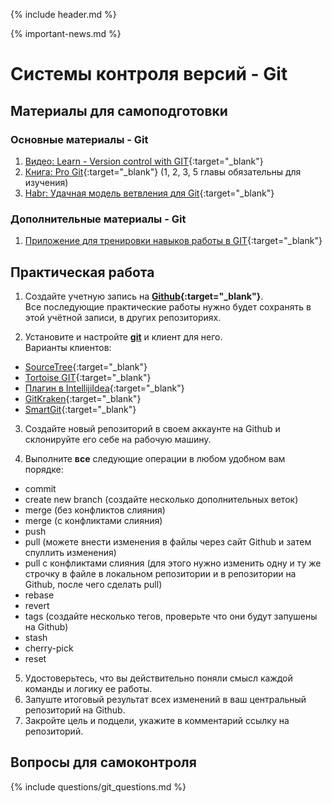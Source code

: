 {% include header.md %}

{% important-news.md %}

Системы контроля версий - Git
=====

Материалы для самоподготовки
---------------------
### Основные материалы - Git
1. [Видео: Learn - Version control with GIT](https://learn.by/courses/course-v1:EPAM+VCG+ext1/about){:target="_blank"}
1. [Книга: Pro Git](https://git-scm.com/book/ru/v2){:target="_blank"} (1, 2, 3, 5 главы обязательны для изучения)
1. [Habr: Удачная модель ветвления для Git](https://habr.com/ru/post/106912/){:target="_blank"}

### Дополнительные материалы - Git
1. [Приложение для тренировки навыков работы в GIT](https://learngitbranching.js.org/){:target="_blank"}

Практическая работа
---------------------
1. Создайте учетную запись на **[Github](https://github.com/){:target="_blank"}**.  
Все последующие практические работы нужно будет сохранять в этой учётной записи, в других репозиториях.

2. Установите и настройте **[git](https://git-scm.com/downloads)** и клиент для него.  
Варианты клиентов:
* [SourceTree](https://www.sourcetreeapp.com/){:target="_blank"}
* [Tortoise GIT](https://tortoisegit.org/){:target="_blank"}
* [Плагин в IntellijiIdea](https://plugins.jetbrains.com/plugin/3033-git-integration){:target="_blank"}
* [GitKraken](https://www.gitkraken.com/){:target="_blank"}
* [SmartGit](http://www.syntevo.com/smartgit/){:target="_blank"}

3. Создайте новый репозиторий в своем аккаунте на Github и склонируйте его себе на рабочую машину.

4. Выполните **все** следующие операции в любом удобном вам порядке:
* commit
* create new branch (создайте несколько дополнительных веток)
* merge (без конфликтов слияния)
* merge (с конфликтами слияния)
* push
* pull (можете внести изменения в файлы через сайт Github и затем спуллить изменения)
* pull с конфликтами слияния (для этого нужно изменить одну и ту же строчку в файле в локальном репозитории и в репозитории на Github, после чего сделать pull)
* rebase
* revert
* tags (создайте несколько тегов, проверьте что они будут запушены на Github)
* stash 
* cherry-pick
* reset

5. Удостоверьтесь, что вы действительно поняли смысл каждой команды и логику ее работы.
5. Запуште итоговый результат всех изменений в ваш центральный репозиторий на Github.  
6. Закройте цель и подцели, укажите в комментарий ссылку на репозиторий.

Вопросы для самоконтроля
---------------------
{% include questions/git_questions.md %}